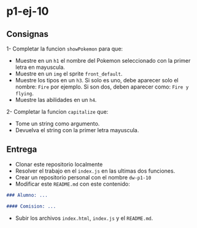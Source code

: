 # p1-ej-10

## Consignas

1- Completar la funcion `showPokemon` para que:
  - Muestre en un `h1` el nombre del Pokemon seleccionado con la primer letra en mayuscula.
  - Muestre en un `img` el sprite `front_default`.
  - Muestre los tipos en un `h3`. Si solo es uno, debe aparecer solo el nombre: `Fire` por ejemplo. Si son dos, deben aparecer como: `Fire y flying`.
  - Muestre las abilidades en un `h4`.

2- Completar la funcion `capitalize` que:
  - Tome un string como argumento.
  - Devuelva el string con la primer letra mayuscula.

## Entrega

- Clonar este repositorio localmente
- Resolver el trabajo en el `index.js` en las ultimas dos funciones.
- Crear un repositorio personal con el nombre `dw-p1-10`
- Modificar este `README.md` con este contenido:

```markdown
### Alumno: ...

#### Comision: ...
```

- Subir los archivos `index.html`, `index.js` y el `README.md`.
